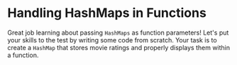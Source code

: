# Handling HashMaps in Functions

Great job learning about passing `HashMaps` as function parameters! Let's put your skills to the test by writing some code from scratch. Your task is to create a `HashMap` that stores movie ratings and properly displays them within a function.